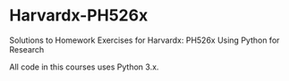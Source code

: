 # Harvardx-PH526x
Solutions to Homework Exercises for Harvardx: PH526x Using Python for Research

All code in this courses uses Python 3.x.
